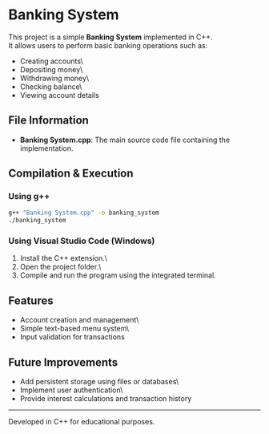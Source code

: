 # Banking System

This project is a simple **Banking System** implemented in C++.\
It allows users to perform basic banking operations such as:

-   Creating accounts\
-   Depositing money\
-   Withdrawing money\
-   Checking balance\
-   Viewing account details

## File Information

-   **Banking System.cpp**: The main source code file containing the
    implementation.

## Compilation & Execution

### Using g++

``` bash
g++ "Banking System.cpp" -o banking_system
./banking_system
```

### Using Visual Studio Code (Windows)

1.  Install the C++ extension.\
2.  Open the project folder.\
3.  Compile and run the program using the integrated terminal.

## Features

-   Account creation and management\
-   Simple text-based menu system\
-   Input validation for transactions

## Future Improvements

-   Add persistent storage using files or databases\
-   Implement user authentication\
-   Provide interest calculations and transaction history

------------------------------------------------------------------------

Developed in C++ for educational purposes.
